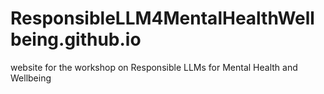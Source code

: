 # ResponsibleLLM4MentalHealthWellbeing.github.io
website for the workshop on Responsible LLMs for Mental Health and Wellbeing
